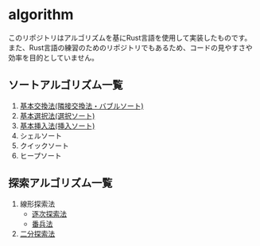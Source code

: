 # algorithm
このリポジトリはアルゴリズムを基にRust言語を使用して実装したものです。  また、Rust言語の練習のためのリポジトリでもあるため、コードの見やすさや効率を目的としていません。

## ソートアルゴリズム一覧

1. [基本交換法(隣接交換法・バブルソート)](/bubble-sort/src/main.rs)
1. [基本選択法(選択ソート)](/selection-sort/src/main.rs)
1. [基本挿入法(挿入ソート)](/insertion-sort/src/main.rs)
1. シェルソート
1. クイックソート
1. ヒープソート


## 探索アルゴリズム一覧

1. 線形探索法
    - [逐次探索法](/linear-search/src/main.rs)
    - [番兵法](/sentinel-search/src/main.rs)
1. [二分探索法](/binary-search/src/main.rs)